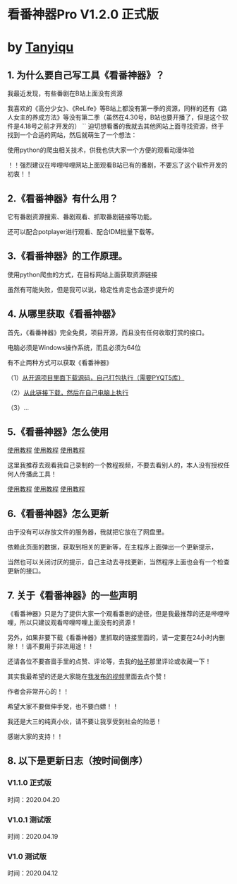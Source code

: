# 看番神器Pro V1.2.0 正式版 
# by [Tanyiqu](https://tanyiqu.github.io/)
## 1. 为什么要自己写工具《看番神器》？
我最近发现，有些番剧在B站上面没有资源

我喜欢的《高分少女》、《ReLife》等B站上都没有第一季的资源，同样的还有《路人女主的养成方法》等没有第二季（虽然在4.30号，B站也要开播了，但是这个软件是4.18号之前才开发的）
``
迫切想看番的我就去其他网站上面寻找资源，终于找到一个合适的网站，然后就萌生了一个想法：

使用python的爬虫相关技术，供我也供大家一个方便的观看动漫体验

！！强烈建议在哔哩哔哩网站上面观看B站已有的番剧，不要忘了这个软件开发的初衷！！

## 2.《看番神器》有什么用？
它有番剧资源搜索、番剧观看、抓取番剧链接等功能。

还可以配合potplayer进行观看、配合IDM批量下载等。

## 3.《看番神器》的工作原理。
使用python爬虫的方式，在目标网站上面获取资源链接

虽然有可能失败，但是我可以说，稳定性肯定也会逐步提升的

## 4. 从哪里获取《看番神器》
首先，《看番神器》完全免费，项目开源，而且没有任何收取打赏的接口。

电脑必须是Windows操作系统，而且必须为64位

有不止两种方式可以获取《看番神器》

（1）[从开源项目里面下载源码，自己打包执行（需要PYQT5库）](https://github.com/Tanyiqu/AnimeArtifactPro)

（2）[从此链接下载，然后在自己电脑上执行](https://tanyiqu.lanzous.com/b0cq4peeb)

（3）...

## 5.《看番神器》怎么使用
[使用教程](https://www.bilibili.com/video/BV1Gp4y1y74c)  [使用教程](https://www.bilibili.com/video/BV1Gp4y1y74c)  [使用教程](https://www.bilibili.com/video/BV1Gp4y1y74c)

这里我推荐去观看我自己录制的一个教程视频，不要去看别人的，本人没有授权任何人传播此工具！

[使用教程](https://www.bilibili.com/video/BV1Gp4y1y74c)  [使用教程](https://www.bilibili.com/video/BV1Gp4y1y74c)  [使用教程](https://www.bilibili.com/video/BV1Gp4y1y74c)

## 6.《看番神器》怎么更新
由于没有可以存放文件的服务器，我就把它放在了网盘里。

依赖此页面的数据，获取到相关的更新等，在主程序上面弹出一个更新提示，

当然也可以关闭讨厌的提示，自己主动去寻找更新，当然程序上面也会有一个检查更新的接口。

## 7. 关于《看番神器》的一些声明

《看番神器》只是为了提供大家一个观看番剧的途径，但是我最推荐的还是哔哩哔哩，所以只建议观看哔哩哔哩上面没有的资源！

另外，如果非要下载《看番神器》里抓取的链接里面的，请一定要在24小时内删除！！请不要用于非法用途！！

还请各位不要吝啬手里的点赞、评论等，去我的[帖子](https://www.52pojie.cn/thread-1159920-1-1.html)那里评论或收藏一下！

其实我最希望的还是大家能在[我发布的视频](https://www.bilibili.com/video/BV1Gp4y1y74c)里面去点个赞！

作者会非常开心的！！

希望大家不要做伸手党，也不要白嫖！！

我还是大三的纯真小伙，请不要让我享受到社会的险恶！

感谢大家的支持！！

## 8. 以下是更新日志（按时间倒序）
### V1.1.0 正式版
时间：2020.04.20

### V1.0.1 测试版
时间：2020.04.19

### V1.0 测试版
时间：2020.04.12
